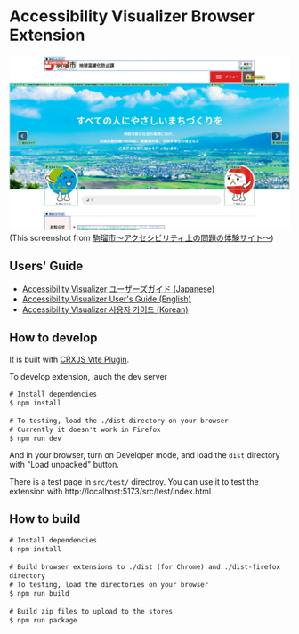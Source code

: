 # Accessibility Visualizer Browser Extension

![Screenshot of 駒瑠市. Showing annotations of accessibility properties](./a11y-visualizer-komarushi.jpg)
(This screenshot from [駒瑠市〜アクセシビリティ上の問題の体験サイト〜](https://a11yc.com/city-komaru/))

## Users' Guide

- [Accessibility Visualizer ユーザーズガイド (Japanese)](./docs/ja/UsersGuide.md)
- [Accessibility Visualizer User's Guide (English)](./docs/en/UsersGuide.md)
- [Accessibility Visualizer 사용자 가이드 (Korean)](./docs/ko/UsersGuide.md)

## How to develop

It is built with [CRXJS Vite Plugin](https://crxjs.dev/vite-plugin/).

To develop extension, lauch the dev server

```
# Install dependencies
$ npm install

# To testing, load the ./dist directory on your browser
# Currently it doesn't work in Firefox
$ npm run dev

```

And in your browser, turn on Developer mode, and load the `dist` directory with "Load unpacked" button.

There is a test page in `src/test/` directroy. You can use it to test the extension with http://localhost:5173/src/test/index.html .

## How to build

```
# Install dependencies
$ npm install

# Build browser extensions to ./dist (for Chrome) and ./dist-firefox directory
# To testing, load the directories on your browser
$ npm run build

# Build zip files to upload to the stores
$ npm run package
```

